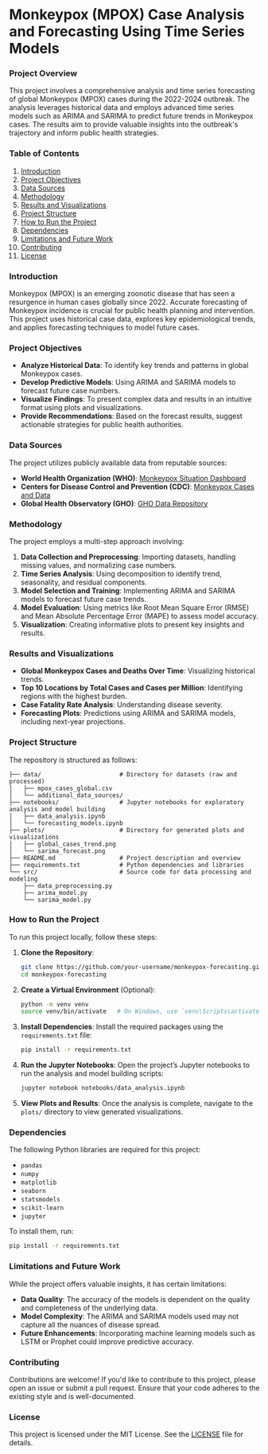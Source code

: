 # **Monkeypox (MPOX) Case Analysis and Forecasting Using Time Series Models**

### **Project Overview**
This project involves a comprehensive analysis and time series forecasting of global Monkeypox (MPOX) cases during the 2022-2024 outbreak. The analysis leverages historical data and employs advanced time series models such as ARIMA and SARIMA to predict future trends in Monkeypox cases. The results aim to provide valuable insights into the outbreak's trajectory and inform public health strategies.

### **Table of Contents**
1. [Introduction](#introduction)
2. [Project Objectives](#project-objectives)
3. [Data Sources](#data-sources)
4. [Methodology](#methodology)
5. [Results and Visualizations](#results-and-visualizations)
6. [Project Structure](#project-structure)
7. [How to Run the Project](#how-to-run-the-project)
8. [Dependencies](#dependencies)
9. [Limitations and Future Work](#limitations-and-future-work)
10. [Contributing](#contributing)
11. [License](#license)

### **Introduction**
Monkeypox (MPOX) is an emerging zoonotic disease that has seen a resurgence in human cases globally since 2022. Accurate forecasting of Monkeypox incidence is crucial for public health planning and intervention. This project uses historical case data, explores key epidemiological trends, and applies forecasting techniques to model future cases.

### **Project Objectives**
- **Analyze Historical Data**: To identify key trends and patterns in global Monkeypox cases.
- **Develop Predictive Models**: Using ARIMA and SARIMA models to forecast future case numbers.
- **Visualize Findings**: To present complex data and results in an intuitive format using plots and visualizations.
- **Provide Recommendations**: Based on the forecast results, suggest actionable strategies for public health authorities.

### **Data Sources**
The project utilizes publicly available data from reputable sources:
- **World Health Organization (WHO)**: [Monkeypox Situation Dashboard](https://www.who.int/emergencies/situations/monkeypox-2022)
- **Centers for Disease Control and Prevention (CDC)**: [Monkeypox Cases and Data](https://www.cdc.gov/poxvirus/monkeypox/index.html)
- **Global Health Observatory (GHO)**: [GHO Data Repository](https://www.who.int/data/gho)

### **Methodology**
The project employs a multi-step approach involving:
1. **Data Collection and Preprocessing**: Importing datasets, handling missing values, and normalizing case numbers.
2. **Time Series Analysis**: Using decomposition to identify trend, seasonality, and residual components.
3. **Model Selection and Training**: Implementing ARIMA and SARIMA models to forecast future case trends.
4. **Model Evaluation**: Using metrics like Root Mean Square Error (RMSE) and Mean Absolute Percentage Error (MAPE) to assess model accuracy.
5. **Visualization**: Creating informative plots to present key insights and results.

### **Results and Visualizations**
- **Global Monkeypox Cases and Deaths Over Time**: Visualizing historical trends.
- **Top 10 Locations by Total Cases and Cases per Million**: Identifying regions with the highest burden.
- **Case Fatality Rate Analysis**: Understanding disease severity.
- **Forecasting Plots**: Predictions using ARIMA and SARIMA models, including next-year projections.

### **Project Structure**
The repository is structured as follows:

```
├── data/                      # Directory for datasets (raw and processed)
│   ├── mpox_cases_global.csv
│   └── additional_data_sources/
├── notebooks/                 # Jupyter notebooks for exploratory analysis and model building
│   ├── data_analysis.ipynb
│   └── forecasting_models.ipynb
├── plots/                     # Directory for generated plots and visualizations
│   ├── global_cases_trend.png
│   └── sarima_forecast.png
├── README.md                  # Project description and overview
├── requirements.txt           # Python dependencies and libraries
└── src/                       # Source code for data processing and modeling
    ├── data_preprocessing.py
    ├── arima_model.py
    └── sarima_model.py
```

### **How to Run the Project**
To run this project locally, follow these steps:

1. **Clone the Repository**:
   ```bash
   git clone https://github.com/your-username/monkeypox-forecasting.git
   cd monkeypox-forecasting
   ```

2. **Create a Virtual Environment** (Optional):
   ```bash
   python -m venv venv
   source venv/bin/activate   # On Windows, use `venv\Scripts\activate`
   ```

3. **Install Dependencies**:
   Install the required packages using the `requirements.txt` file:
   ```bash
   pip install -r requirements.txt
   ```

4. **Run the Jupyter Notebooks**:
   Open the project’s Jupyter notebooks to run the analysis and model building scripts:
   ```bash
   jupyter notebook notebooks/data_analysis.ipynb
   ```

5. **View Plots and Results**:
   Once the analysis is complete, navigate to the `plots/` directory to view generated visualizations.

### **Dependencies**
The following Python libraries are required for this project:
- `pandas`
- `numpy`
- `matplotlib`
- `seaborn`
- `statsmodels`
- `scikit-learn`
- `jupyter`

To install them, run:
```bash
pip install -r requirements.txt
```

### **Limitations and Future Work**
While the project offers valuable insights, it has certain limitations:
- **Data Quality**: The accuracy of the models is dependent on the quality and completeness of the underlying data.
- **Model Complexity**: The ARIMA and SARIMA models used may not capture all the nuances of disease spread.
- **Future Enhancements**: Incorporating machine learning models such as LSTM or Prophet could improve predictive accuracy.

### **Contributing**
Contributions are welcome! If you'd like to contribute to this project, please open an issue or submit a pull request. Ensure that your code adheres to the existing style and is well-documented.

### **License**
This project is licensed under the MIT License. See the [LICENSE](./LICENSE) file for details.
